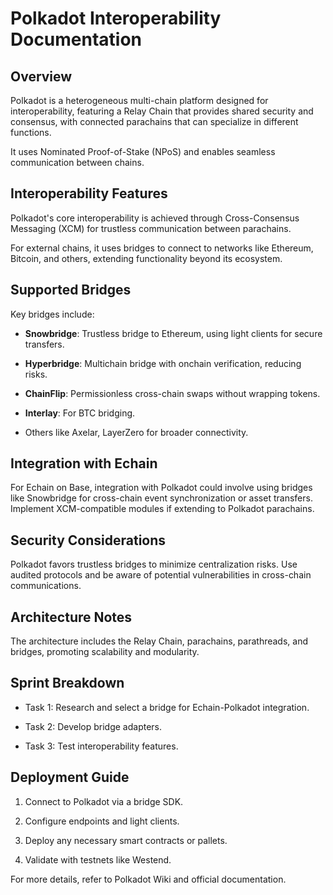 # Polkadot Interoperability Documentation

## Overview

Polkadot is a heterogeneous multi-chain platform designed for interoperability, featuring a Relay Chain that provides shared security and consensus, with connected parachains that can specialize in different functions.

It uses Nominated Proof-of-Stake (NPoS) and enables seamless communication between chains.

## Interoperability Features

Polkadot's core interoperability is achieved through Cross-Consensus Messaging (XCM) for trustless communication between parachains.

For external chains, it uses bridges to connect to networks like Ethereum, Bitcoin, and others, extending functionality beyond its ecosystem.

## Supported Bridges

Key bridges include:

- **Snowbridge**: Trustless bridge to Ethereum, using light clients for secure transfers.

- **Hyperbridge**: Multichain bridge with onchain verification, reducing risks.

- **ChainFlip**: Permissionless cross-chain swaps without wrapping tokens.

- **Interlay**: For BTC bridging.

- Others like Axelar, LayerZero for broader connectivity.

## Integration with Echain

For Echain on Base, integration with Polkadot could involve using bridges like Snowbridge for cross-chain event synchronization or asset transfers. Implement XCM-compatible modules if extending to Polkadot parachains.

## Security Considerations

Polkadot favors trustless bridges to minimize centralization risks. Use audited protocols and be aware of potential vulnerabilities in cross-chain communications.

## Architecture Notes

The architecture includes the Relay Chain, parachains, parathreads, and bridges, promoting scalability and modularity.

## Sprint Breakdown

- Task 1: Research and select a bridge for Echain-Polkadot integration.

- Task 2: Develop bridge adapters.

- Task 3: Test interoperability features.

## Deployment Guide

1. Connect to Polkadot via a bridge SDK.

2. Configure endpoints and light clients.

3. Deploy any necessary smart contracts or pallets.

4. Validate with testnets like Westend.

For more details, refer to Polkadot Wiki and official documentation.
